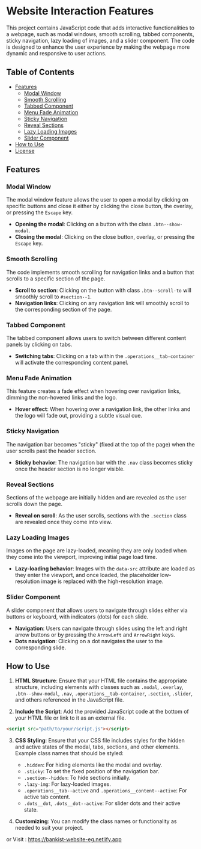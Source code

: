 # Website Interaction Features

This project contains JavaScript code that adds interactive functionalities to a webpage, such as modal windows, smooth scrolling, tabbed components, sticky navigation, lazy loading of images, and a slider component. The code is designed to enhance the user experience by making the webpage more dynamic and responsive to user actions.

## Table of Contents

- [Features](#features)
  - [Modal Window](#modal-window)
  - [Smooth Scrolling](#smooth-scrolling)
  - [Tabbed Component](#tabbed-component)
  - [Menu Fade Animation](#menu-fade-animation)
  - [Sticky Navigation](#sticky-navigation)
  - [Reveal Sections](#reveal-sections)
  - [Lazy Loading Images](#lazy-loading-images)
  - [Slider Component](#slider-component)
- [How to Use](#how-to-use)
- [License](#license)

## Features

### Modal Window

The modal window feature allows the user to open a modal by clicking on specific buttons and close it either by clicking the close button, the overlay, or pressing the `Escape` key.

- **Opening the modal**: Clicking on a button with the class `.btn--show-modal`.
- **Closing the modal**: Clicking on the close button, overlay, or pressing the `Escape` key.

### Smooth Scrolling

The code implements smooth scrolling for navigation links and a button that scrolls to a specific section of the page.

- **Scroll to section**: Clicking on the button with class `.btn--scroll-to` will smoothly scroll to `#section--1`.
- **Navigation links**: Clicking on any navigation link will smoothly scroll to the corresponding section of the page.

### Tabbed Component

The tabbed component allows users to switch between different content panels by clicking on tabs.

- **Switching tabs**: Clicking on a tab within the `.operations__tab-container` will activate the corresponding content panel.

### Menu Fade Animation

This feature creates a fade effect when hovering over navigation links, dimming the non-hovered links and the logo.

- **Hover effect**: When hovering over a navigation link, the other links and the logo will fade out, providing a subtle visual cue.

### Sticky Navigation

The navigation bar becomes "sticky" (fixed at the top of the page) when the user scrolls past the header section.

- **Sticky behavior**: The navigation bar with the `.nav` class becomes sticky once the header section is no longer visible.

### Reveal Sections

Sections of the webpage are initially hidden and are revealed as the user scrolls down the page.

- **Reveal on scroll**: As the user scrolls, sections with the `.section` class are revealed once they come into view.

### Lazy Loading Images

Images on the page are lazy-loaded, meaning they are only loaded when they come into the viewport, improving initial page load time.

- **Lazy-loading behavior**: Images with the `data-src` attribute are loaded as they enter the viewport, and once loaded, the placeholder low-resolution image is replaced with the high-resolution image.

### Slider Component

A slider component that allows users to navigate through slides either via buttons or keyboard, with indicators (dots) for each slide.

- **Navigation**: Users can navigate through slides using the left and right arrow buttons or by pressing the `ArrowLeft` and `ArrowRight` keys.
- **Dots navigation**: Clicking on a dot navigates the user to the corresponding slide.

## How to Use

1. **HTML Structure**: Ensure that your HTML file contains the appropriate structure, including elements with classes such as `.modal`, `.overlay`, `.btn--show-modal`, `.nav`, `.operations__tab-container`, `.section`, `.slider`, and others referenced in the JavaScript file.
   
2. **Include the Script**: Add the provided JavaScript code at the bottom of your HTML file or link to it as an external file.

```html
<script src="path/to/your/script.js"></script>
```

3. **CSS Styling**: Ensure that your CSS file includes styles for the hidden and active states of the modal, tabs, sections, and other elements. Example class names that should be styled:
   - `.hidden`: For hiding elements like the modal and overlay.
   - `.sticky`: To set the fixed position of the navigation bar.
   - `.section--hidden`: To hide sections initially.
   - `.lazy-img`: For lazy-loaded images.
   - `.operations__tab--active` and `.operations__content--active`: For active tab content.
   - `.dots__dot`, `.dots__dot--active`: For slider dots and their active state.

4. **Customizing**: You can modify the class names or functionality as needed to suit your project.

or Visit : https://bankist-website-eg.netlify.app
